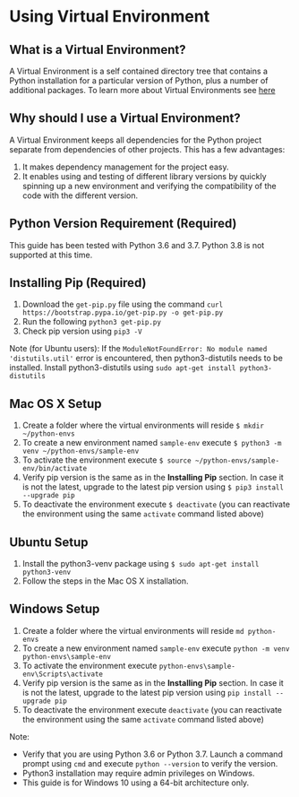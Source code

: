 # Using Virtual Environment

## What is a Virtual Environment?
A Virtual Environment is a self contained directory tree that contains a Python installation
for a particular version of Python, plus a number of additional packages. To learn more about
Virtual Environments see [here](https://docs.python.org/3/library/venv.html)

## Why should I use a Virtual Environment?
A Virtual Environment keeps all dependencies for the Python project separate from dependencies
of other projects. This has a few advantages:
1. It makes dependency management for the project easy.
1. It enables using and testing of different library versions by quickly
spinning up a new environment and verifying the compatibility of the code with the
different version.

## Python Version Requirement (Required)
This guide has been tested with Python 3.6 and 3.7. Python 3.8 is not supported at this time.

## Installing Pip (Required)

1. Download the `get-pip.py` file using the command `curl https://bootstrap.pypa.io/get-pip.py -o get-pip.py`
1. Run the following `python3 get-pip.py`
1. Check pip version using `pip3 -V`

Note (for Ubuntu users): If the `ModuleNotFoundError: No module named 'distutils.util'` error is encountered, then
python3-distutils needs to be installed. Install python3-distutils using `sudo apt-get install python3-distutils`

## Mac OS X Setup

1. Create a folder where the virtual environments will reside `$ mkdir ~/python-envs`
1. To create a new environment named `sample-env` execute `$ python3 -m venv ~/python-envs/sample-env`
1. To activate the environment execute `$ source ~/python-envs/sample-env/bin/activate`
1. Verify pip version is the same as in the __Installing Pip__ section. In case it is not the latest, upgrade to
the latest pip version using `$ pip3 install --upgrade pip`
1. To deactivate the environment execute `$ deactivate` (you can reactivate the environment
using the same `activate` command listed above)

## Ubuntu Setup

1. Install the python3-venv package using `$ sudo apt-get install python3-venv`
1. Follow the steps in the Mac OS X installation.

## Windows Setup

1. Create a folder where the virtual environments will reside `md python-envs`
1. To create a new environment named `sample-env` execute `python -m venv python-envs\sample-env`
1. To activate the environment execute `python-envs\sample-env\Scripts\activate`
1. Verify pip version is the same as in the __Installing Pip__ section. In case it is not the
latest, upgrade to the latest pip version using `pip install --upgrade pip`
1. To deactivate the environment execute `deactivate` (you can reactivate the environment
using the same `activate` command listed above)

Note:
- Verify that you are using Python 3.6 or Python 3.7. Launch a command prompt using `cmd` and
 execute `python --version` to verify the version.
- Python3 installation may require admin privileges on Windows.
- This guide is for Windows 10 using a 64-bit architecture only.
